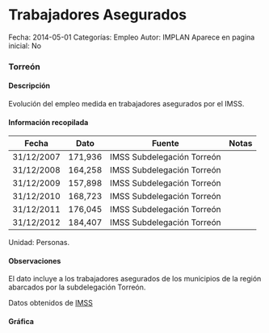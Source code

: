 Trabajadores Asegurados
=====

Fecha: 2014-05-01
Categorías: Empleo
Autor: IMPLAN
Aparece en pagina inicial: No

### Torreón

#### Descripción

Evolución del empleo medida en trabajadores asegurados por el IMSS.

<!-- break -->

#### Información recopilada

<table class="table table-hover table-bordered matriz">
  <thead>
    <tr><th>Fecha</th><th>Dato</th><th>Fuente</th><th>Notas</th></tr>
  </thead>
  <tbody>
    <tr><td class="centrado">31/12/2007</td><td class="derecha">171,936</td><td>IMSS Subdelegación Torreón</td><td></td></tr>
    <tr><td class="centrado">31/12/2008</td><td class="derecha">164,258</td><td>IMSS Subdelegación Torreón</td><td></td></tr>
    <tr><td class="centrado">31/12/2009</td><td class="derecha">157,898</td><td>IMSS Subdelegación Torreón</td><td></td></tr>
    <tr><td class="centrado">31/12/2010</td><td class="derecha">168,723</td><td>IMSS Subdelegación Torreón</td><td></td></tr>
    <tr><td class="centrado">31/12/2011</td><td class="derecha">176,045</td><td>IMSS Subdelegación Torreón</td><td></td></tr>
    <tr><td class="centrado">31/12/2012</td><td class="derecha">184,407</td><td>IMSS Subdelegación Torreón</td><td></td></tr>
  </tbody>
</table>

Unidad: Personas.

#### Observaciones

El dato incluye a los trabajadores asegurados de los municipios de la región abarcados por la subdelegación Torreón.

Datos obtenidos de [IMSS](http://201.144.108.20/imssdigital/conoce/estadisticas/pages/memoria2012.aspx)

#### Gráfica

<div id="Morrisvsnymrvb" class="grafica"></div>
  <script>
  new Morris.Line({
    element: 'Morrisvsnymrvb',
    data: [
      { fecha: '2007-12-31', dato: 171936 },
      { fecha: '2008-12-31', dato: 164258 },
      { fecha: '2009-12-31', dato: 157898 },
      { fecha: '2010-12-31', dato: 168723 },
      { fecha: '2011-12-31', dato: 176045 },
      { fecha: '2012-12-31', dato: 184407 }
    ],
    xkey: 'fecha',
    ykeys: ['dato'],
    labels: ['Dato'],
    lineColors: ['#FF5B02'],
    xLabelFormat: function(d) {
      return d.getDate()+'/'+(d.getMonth()+1)+'/'+d.getFullYear();
    },
    dateFormat: function (ts) {
      var d = new Date(ts);
      return d.getDate() + '/' + (d.getMonth() + 1) + '/' + d.getFullYear();
    }
  });
  </script>
